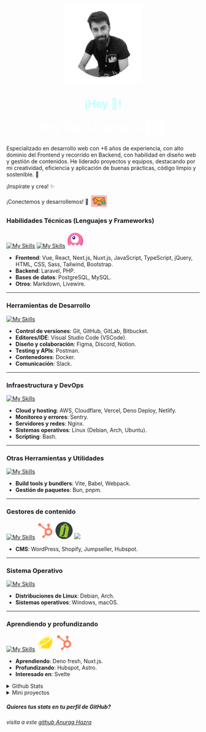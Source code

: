 <!-- <p align="center">
  Visitor count<br>
  <img src="https://profile-counter.glitch.me/itgoyo/count.svg" />
</p> -->
<p align="center" width="300">
    <a href="https://www.linkedin.com/in/darioesp/">
        <img 
            align="center" 
            width="200" 
            src="./public/7D-Pd3W8_400-400-rounded.png" 
            alt="Profile picture"
        />
    </a>
    <h1 align="center" style="color:#bfffff">
        ¡Hey 👋!<br/>
        <p style="color:#fff">Soy Dario Espinoza 👨🏻‍💻</p>
    </h1>
</p>
<p>
Especializado en desarrollo web con +<!-- experience-years -->6<!-- /experience-years --> años de experiencia, con alto dominio del Frontend y recorrido en Backend, con habilidad en diseño web y gestión de contenidos. He liderado proyectos y equipos, destacando por mi creatividad, eficiencia y aplicación de buenas prácticas, código limpio y sostenible. 🚀

¡Inspírate y crea! ✨ 

<p style="display: flex; column-gap: 6px; align-items: center;">
    ¡Conectemos y desarrollemos! 🤝 
    <a href="mailto:dario.espinoza.dev@gmail.com">
      <img src="./public/email-me.jpg" height="30" />
    </a>
</p>

### Habilidades Técnicas (Lenguajes y Frameworks)
[![My Skills](https://skillicons.dev/icons?i=astro,vue,react,next,nuxtjs,typescript,js,jquery,laravel,php)](#)
[![My Skills](https://skillicons.dev/icons?i=html,css,sass,tailwind,bootstrap,postgres,mysql,markdown)](#)
<a href="#"><img src="./public/livewire.png" height="45" /></a>

- **Frontend**: Vue, React, Next.js, Nuxt.js, JavaScript, TypeScript, jQuery, HTML, CSS, Sass, Tailwind, Bootstrap.
- **Backend**: Laravel, PHP.
- **Bases de datos**: PostgreSQL, MySQL.
- **Otros**: Markdown, Livewire.

---

### Herramientas de Desarrollo
[![My Skills](https://skillicons.dev/icons?i=github,gitlab,git,vscode,postman,figma,discord,notion,docker,bitbucket)](#)

- **Control de versiones**: Git, GitHub, GitLab, Bitbucket.
- **Editores/IDE**: Visual Studio Code (VSCode).
- **Diseño y colaboración**: Figma, Discord, Notion.
- **Testing y APIs**: Postman.
- **Contenedores**: Docker.
- **Comunicación**: Slack.

---

### Infraestructura y DevOps
[![My Skills](https://skillicons.dev/icons?i=aws,cloudflare,vercel,deno,netlify,sentry,nginx,linux,debian,ubuntu,bash)](#)

- **Cloud y hosting**: AWS, Cloudflare, Vercel, Deno Deploy, Netlify.
- **Monitoreo y errores**: Sentry.
- **Servidores y redes**: Nginx.
- **Sistemas operativos**: Linux (Debian, Arch, Ubuntu).
- **Scripting**: Bash.

---

### Otras Herramientas y Utilidades
[![My Skills](https://skillicons.dev/icons?i=vite,pnpm,bun,babel,webpack,volta)](#)

- **Build tools y bundlers**: Vite, Babel, Webpack.
- **Gestión de paquetes**: Bun, pnpm.

---

### Gestores de contenido
[![My Skills](https://skillicons.dev/icons?i=wordpress)](#)
<a href="#"><img src="./public/hubspot.webp" height="45" /></a>
<a href="#"><img src="./public/jumpseller.png" height="45" /></a>
<a href="#"><img src="./public/shopify.ico" height="45" /></a>
- **CMS**: WordPress, Shopify, Jumpseller, Hubspot.

---

### Sistema Operativo
[![My Skills](https://skillicons.dev/icons?i=linux,debian,arch,windows,apple)](#)

- **Distribuciones de Linux**: Debian, Arch.
- **Sistemas operativos**: Windows, macOS.

---

### Aprendiendo y profundizando
[![My Skills](https://skillicons.dev/icons?i=deno,nuxt,astro)](#)
<a href="#"><img src="./public/deno-fresh.png" height="45" /></a>
<a href="#"><img src="./public/hubspot.webp" height="45" /></a>

- **Aprendiendo**: Deno fresh, Nuxt.js.
- **Profundizando**: Hubspot, Astro.
- **Interesado en**: Svelte


<details>
  <summary>Github Stats </summary>
  
  <a href="#">![Github stats](https://github-readme-stats.vercel.app/api?username=darioesp&bg_color=40,00a8a8,001&title_color=fff&text_color=bfffff&count_private=true&hide_border=true&line_height=20)</a>
  <a href="#">![Top Langs](https://github-readme-stats.vercel.app/api/top-langs/?username=darioesp&layout=compact&bg_color=40,00a8a8,001&title_color=fff&text_color=bfffff&count_private=true&hide_border=true)</a>
</details>

<details>
  <summary>Mini proyectos </summary>

  <a href="https://github.com/darioesp/Changelog-base">![Changelog-base](https://github-readme-stats.vercel.app/api/pin/?username=darioesp&layout=compact&repo=Changelog-base&bg_color=001&count_private=true&hide_border=true)</a>
  <a href="https://github.com/darioesp/zsh-alias-site-new">![zsh-alias-site-new](https://github-readme-stats.vercel.app/api/pin/?username=darioesp&layout=compact&repo=zsh-alias-site-new&bg_color=001&count_private=true&hide_border=true)</a>
</details>

##### Quieres tus stats en tu perfil de GitHub?
###### visita a este [github Anurag Hazra](https://github.com/anuraghazra/github-readme-stats?tab=readme-ov-file)